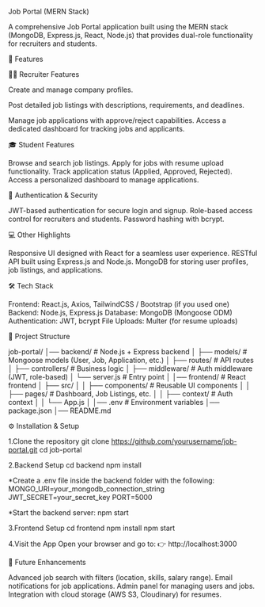 Job Portal (MERN Stack)

A comprehensive Job Portal application built using the MERN stack (MongoDB, Express.js, React, Node.js) that provides dual-role functionality for recruiters and students.

🚀 Features

👨‍💼 Recruiter Features

Create and manage company profiles.

Post detailed job listings with descriptions, requirements, and deadlines.

Manage job applications with approve/reject capabilities.
Access a dedicated dashboard for tracking jobs and applicants.

🎓 Student Features

Browse and search job listings.
Apply for jobs with resume upload functionality.
Track application status (Applied, Approved, Rejected).
Access a personalized dashboard to manage applications.

🔐 Authentication & Security

JWT-based authentication for secure login and signup.
Role-based access control for recruiters and students.
Password hashing with bcrypt.

💻 Other Highlights

Responsive UI designed with React for a seamless user experience.
RESTful API built using Express.js and Node.js.
MongoDB for storing user profiles, job listings, and applications.

🛠️ Tech Stack

Frontend: React.js, Axios, TailwindCSS / Bootstrap (if you used one)
Backend: Node.js, Express.js
Database: MongoDB (Mongoose ODM)
Authentication: JWT, bcrypt
File Uploads: Multer (for resume uploads)

📂 Project Structure


job-portal/
│── backend/               # Node.js + Express backend
│   ├── models/            # Mongoose models (User, Job, Application, etc.)
│   ├── routes/            # API routes
│   ├── controllers/       # Business logic
│   ├── middleware/        # Auth middleware (JWT, role-based)
│   └── server.js          # Entry point
│
│── frontend/              # React frontend
│   ├── src/
│   │   ├── components/    # Reusable UI components
│   │   ├── pages/         # Dashboard, Job Listings, etc.
│   │   ├── context/       # Auth context
│   │   └── App.js
│
│── .env                   # Environment variables
│── package.json
│── README.md

⚙️ Installation & Setup

1.Clone the repository
git clone https://github.com/yourusername/job-portal.git
cd job-portal

2.Backend Setup
cd backend
npm install

*Create a .env file inside the backend folder with the following:
MONGO_URI=your_mongodb_connection_string
JWT_SECRET=your_secret_key
PORT=5000

*Start the backend server:
npm start

3.Frontend Setup
cd frontend
npm install
npm start

4.Visit the App
Open your browser and go to:
👉 http://localhost:3000

📌 Future Enhancements

Advanced job search with filters (location, skills, salary range).
Email notifications for job applications.
Admin panel for managing users and jobs.
Integration with cloud storage (AWS S3, Cloudinary) for resumes.

